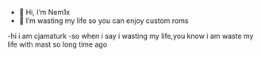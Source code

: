 - 👋 Hi, I’m Nem1x
- 👀 I’m wasting my life so you can enjoy custom roms


-hi i am cjamaturk
-so when i say i wasting my life,you know i am waste my life with mast so long time ago
<!---
Nem1xx/Nem1xx is a ✨ special ✨ repository because its `README.md` (this file) appears on your GitHub profile.
You can click the Preview link to take a look at your changes.
--->
